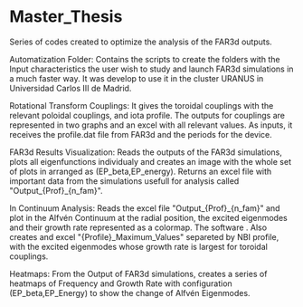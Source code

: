# Master_Thesis
Series of codes created to optimize the analysis of the FAR3d outputs.

Automatization Folder: Contains the scripts to create the folders with the Input characteristics the user wish to study and launch FAR3d simulations in a                          much faster way. It was develop to use it in the cluster URANUS in Universidad Carlos III de Madrid.

Rotational Transform Couplings: It gives the toroidal couplings with the relevant poloidal couplings, and iota profile. The outputs for couplings are                                       represented in two graphs and an excel with all relevant values. As inputs, it receives the profile.dat file from FAR3d and                                 the periods for the device.

FAR3d Results Visualization: Reads the outputs of the FAR3d simulations, plots all eigenfunctions individualy and creates an image with the whole set of                                plots in arranged as (EP_beta,EP_energy). Returns an excel file with important data from the simulations usefull for analysis                              called "Output_{Prof}_{n_fam}".

In Continuum Analysis: Reads the excel file "Output_{Prof}_{n_fam}" and plot in the Alfvén Continuum at the radial position, the excited eigenmodes and                            their growth rate represented as a colormap. The software . Also creates and excel "{Profile}_Maximum_Values" separeted by NBI                              profile, with the excited eigenmodes whose growth rate is largest for toroidal couplings. 

Heatmaps: From the Output of FAR3d simulations, creates a series of heatmaps of Frequency and Growth Rate with configuration                                      (EP_beta,EP_Energy) to show the change of Alfvén Eigenmodes.

